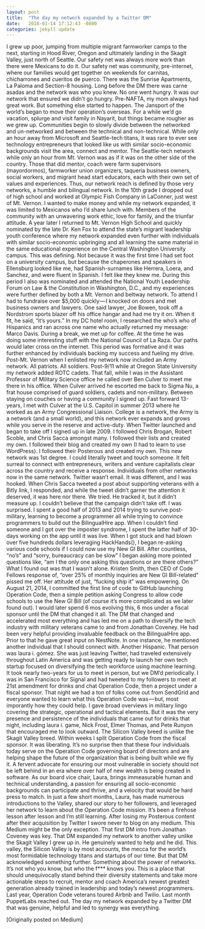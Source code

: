 ```yaml
---
layout: post
title:  "The day my network expanded by a Twitter DM"
date:   2016-01-14 17:12:43 -0800
categories: jekyll update
---
```

I grew up poor, jumping from multiple migrant farmworker camps to the next, starting in Hood River, Oregon and ultimately landing in the Skagit Valley, just north of Seattle. Our safety net was always more work than there were Mexicans to do it. Our safety net was community, pre-internet, where our families would get together on weekends for carnitas, chicharrones and cueritos de puerco. There was the Sunrise Apartments, La Paloma and Section-8 housing. Long before the DM there was carne asadas and the network was who you knew.
No one went hungry. It was our network that ensured we didn’t go hungry.
Pre-NAFTA, my mom always had great work. But something else started to happen. The Jansport of the world’s began to move their operation’s overseas. For a while we’d go vacation, splurge and visit family in Nayarit, but things became rougher as we grew up. Communities begin to slowly divide between the networked and un-networked and between the technical and non-technical.
While only an hour away from Microsoft and Seattle-tech titans, it was rare to ever see technology entrepreneurs that looked like us with similar socio-economic backgrounds visit the area, connect and mentor.
The Seattle-tech network while only an hour from Mt. Vernon was as if it was on the other side of the country. Those that did mentor, coach were farm supervisors (mayordormos), farmworker union organizers, taqueria business owners, social workers, and migrant head start educators, each with their own set of values and experiences. Thus, our network reach is defined by those very networks, a humble and bilingual network.
In the 10th grade I dropped out of high school and worked at Olympic Fish Company in LaConner, just west of Mt. Vernon. I wanted to make money and while my network expanded, it was limited to Mexicanos who I’d share lunch with. Members of the community with an unwavering work ethic, love for family, and the triunfar attitude. A year later I returned to Mt. Vernon High School and quickly nominated by the late Dr. Ken Fox to attend the state’s migrant leadership youth conference where my network expanded even further with individuals with similar socio-economic upbringing and all learning the same material in the same educational experience on the Central Washington University campus.
This was defining. Not because it was the first time I had set foot on a university campus, but because the chaperones and speakers in Ellensburg looked like me, had Spanish-surnames like Herrera, Loera, and Sanchez, and were fluent in Spanish. I felt like they knew me.
During this period I also was nominated and attended the National Youth Leadership Forum on Law & the Constitution in Washington, D.C., and my experiences were further defined by both a Mt. Vernon and beltway network. To attend I had to fundraise over $5,000 quickly — I knocked on doors and met business owners and lawyers. One said lawyer, Joe Bowen, took off a Nordstrom sports blazer off his office hangar and had me try it on. When it fit, he said, “it’s yours.” In my DC hotel room, I researched the who’s who of Hispanics and ran across one name who actually returned my message: Marco Davis. During a break, we met up for coffee. At the time he was doing some interesting stuff with the National Council of La Raza. Our paths would later cross on the internet. This period was formative and it was further enhanced by individuals backing my success and fueling my drive.
Post-Mt. Vernon when I enlisted my network now included an Army network. All patriots. All soldiers. Post-9/11 while at Oregon State University my network added ROTC cadets. That fall, while I was in the Assistant Professor of Military Science office he called over Ben Culver to meet me there in his office. When Culver arrived he escorted me back to Sigma Nu, a frat house comprised of guard soldiers, cadets and non-military. Between staying on couches or having a community I signed up. Fast forward 13-years, I met with Culver at the U.S. Capitol in summer 2013 where he worked as an Army Congressional Liaison.
College is a network, the Army is a network (and a small world), and this network ever expands and grows while you serve in the reserve and active-duty.
When Twitter launched and began to take off I signed up in late 2009. I followed Chris Brogan, Robert Scoble, and Chris Sacca amongst many. I followed their lists and created my own. I followed their blog and created my own (I had to learn to use WordPress). I followed their Posterous and created my own. This new network was 1st degree. I could literally tweet and touch someone. It felt surreal to connect with entrepreneurs, writers and venture capitalists clear across the country and receive a response. Individuals from other networks now in the same network. Twitter wasn’t email. It was different, and I was hooked. When Chris Sacca tweeted a post about supporting veterans with a Bitly link, I responded, and while the tweet didn’t garner the attention it deserved, it was here nor there. We tried. He tracked it, but it didn’t measure up. I couldn’t believe that the campaign didn’t take off. I was surprised.
I spent a good half of 2013 and 2014 trying to survive post-military, learning to become a programmer all while trying to convince programmers to build out the BilingualHire app.
When I couldn’t find someone and I got over the imposter syndrome, I spent the latter half of 30-days working on the app until it was live. When I got stuck and had blown over five hundreds dollars leveraging HackHands(), I began re-asking various code schools if I could now use my New GI Bill. After countless, “no’s” and “sorry, bureaucracy can be slow” I began asking more pointed questions like, “am I the only one asking this questions or are there others?” What I found out was that I wasn’t alone. Kristen Smith, then CEO of Code Fellows response of, “over 25% of monthly inquiries are New GI Bill-related” pissed me off. Her attitude of just, “fucking ship it” was empowering. On August 21, 2014, I committed the first line of code to GitHub launching Operation Code, then a simple petition asking Congress to allow code schools to use the New GI Bill (of course it’s more complicated as we later found out). I would later spend 6 mos evolving this, 6 mos under a fiscal sponsor until the DM that changed it all.
The DM that changed and accelerated most everything and has led me on a path to diversify the tech industry with military veterans came to and from Jonathan Coveney. He had been very helpful providing invaluable feedback on the BilingualHire app. Prior to that he gave great input on NestNote. In one instance, he mentioned another individual that I should connect with. Another Hispanic. That person was laura i. gómez. She was just leaving Twitter, had traveled extensively throughout Latin America and was getting ready to launch her own tech startup focused on diversifying the tech workforce using machine learning. It took nearly two-years for us to meet in person, but we DM’d periodically.
I was in San Francisco for Signal and had tweeted to my followers to meet at 21st amendment for drinks and chat Operation Code, then a project under a fiscal sponsor. That night we had a ton of folks come out from SendGrid and everyone wanted to learn what this Operation Code was — but, most imporantly how they could help. I gave broad overviews in military lingo covering the strategic, operational and tactical elements. But it was the very presence and persistence of the individuals that came out for drinks that night, including laura i. game, Nick Frost, Elmer Thomas, and Pete Runyon that encouraged me to look outward. The Silicon Valley breed is unlike the Skagit Valley breed. Within weeks I split Operation Code from the fiscal sponsor. It was liberating.
It’s no surprise then that these four individuals today serve on the Operation Code governing board of directors and are helping shape the future of the organization that is being built while we fly it.
A fervent advocate for ensuring our most vulnerable in society should not be left behind in an era where over half of new wealth is being created in software. As our board vice chair, Laura, brings immeasurable human and technical understanding, a passion for ensuring all socio-economic backgrounds can participate and thrive, and a velocity that would be hard press to match. In just a few short months, Laura, has made numerous introductions to the Valley, shared our story to her followers, and leveraged her network to learn about the Operation Code mission. It’s been a firehose lesson after lesson and I’m still learning. After losing my Posterous content after their acquisition by Twitter I swore never to blog on any medium. This Medium might be the only exception.
That first DM intro from Jonathan Coveney was key. That DM expanded my network to another valley unlike the Skagit Valley I grew up in. He genuinely wanted to help and he did.
This valley, the Silicon Valley is by most accounts, the mecca for the world’s most formidable technology titans and startups of our time. But that DM acknowledged something further. Something about the power of networks.
It’s not who you know, but who the f*** knows you.
This is a place that should unequivocally stand behind their diversity statements and take more actionable steps to recruit, mentor and coach America’s newest greatest generation already trained in leadership and today’s newest programmers.
Last year, Operation Code veterans toured Airbnb and Twilio. Last month PuppetLabs reached out.
The day my network expanded by a Twitter DM that was genuine, helpful and led to synergy was everything.

[Originally posted on Medium]

